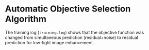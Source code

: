 # Automatic Objective Selection Algorithm 
The training log (`training.log`) shows that the objective function was changed from simultaneous prediction (residual+noise) to residual prediction for low-light image enhancement.